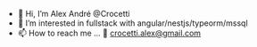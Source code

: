 - 👋 Hi, I’m Alex André @Crocetti
- 👀 I’m interested in fullstack with angular/nestjs/typeorm/mssql
- 📫 How to reach me ...
    📧 crocetti.alex@gmail.com
    
<!---
Crocetti/Crocetti is a ✨ special ✨ repository because its `README.md` (this file) appears on your GitHub profile.
You can click the Preview link to take a look at your changes.
--->
